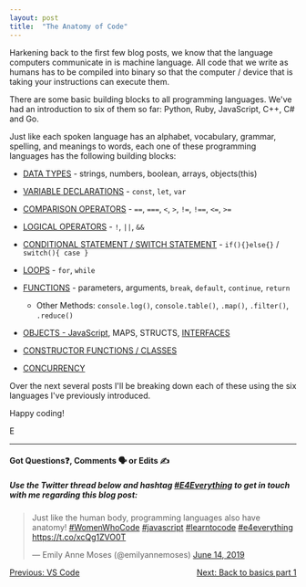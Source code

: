 ```yaml
---
layout: post
title:  "The Anatomy of Code"
---
```


Harkening back to the first few blog posts, we know that the language computers communicate in is machine language.  All code that we write as humans has to be compiled into binary so that the computer / device that is taking your instructions can execute them.

There are some basic building blocks to all programming languages. We've had an introduction to six of them so far: Python, Ruby, JavaScript, C++, C# and Go.

Just like each spoken language has an alphabet, vocabulary, grammar, spelling, and meanings to words, each one of these programming languages has the following building blocks:

- [DATA TYPES][data-types] - strings, numbers, boolean, arrays, objects(this)

- [VARIABLE DECLARATIONS][go-variables] - `const`, `let`, `var`

- [COMPARISON OPERATORS][comparison] -  `==`, `===`, `<`, `>`, `!=`, `!==`, `<=`, `>=`

- [LOGICAL OPERATORS][logical] - `!`, `||`, `&&`

- [CONDITIONAL STATEMENT / SWITCH STATEMENT][conditionals] - `if(){}else{}` / `switch(){ case }`

- [LOOPS][loops] - `for`, `while`

- [FUNCTIONS][func] - parameters, arguments, `break`, `default`, `continue`, `return`

    - Other Methods: `console.log()`, `console.table()`, `.map()`, `.filter()`, `.reduce()`

- [OBJECTS - JavaScript][obj], MAPS, STRUCTS, [INTERFACES][interface]

- [CONSTRUCTOR FUNCTIONS / CLASSES][class]

- [CONCURRENCY][concurrent]

Over the next several posts I'll be breaking down each of these using the six languages I've previously introduced.

Happy coding!

E
<hr>
<h4>Got Questions❓, Comments 🗣 or Edits ✍</h4>
<h5>Use the Twitter thread below and hashtag <a href="https://twitter.com/hashtag/e4everything?f=tweets&vertical=default&lang=en" target="_blank">#E4Everything</a> to get in touch with me regarding this blog post:</h5>

<blockquote class="twitter-tweet" data-lang="en"><p lang="en" dir="ltr">Just like the human body, programming languages also have anatomy!  <a href="https://twitter.com/hashtag/WomenWhoCode?src=hash&amp;ref_src=twsrc%5Etfw">#WomenWhoCode</a> <a href="https://twitter.com/hashtag/javascript?src=hash&amp;ref_src=twsrc%5Etfw">#javascript</a> <a href="https://twitter.com/hashtag/learntocode?src=hash&amp;ref_src=twsrc%5Etfw">#learntocode</a> <a href="https://twitter.com/hashtag/e4everything?src=hash&amp;ref_src=twsrc%5Etfw">#e4everything</a> <a href="https://t.co/xcQg1ZVO0T">https://t.co/xcQg1ZVO0T</a></p>&mdash; Emily Anne Moses (@emilyannemoses) <a href="https://twitter.com/emilyannemoses/status/1139377337835745283?ref_src=twsrc%5Etfw">June 14, 2019</a></blockquote>
<script async src="https://platform.twitter.com/widgets.js" charset="utf-8"></script>


<span><a href="https://eamoses.github.io/blog/2019/06/06/vs-code.html" style="float:left;">Previous: VS Code</a><a href="https://eamoses.github.io/blog/2019/06/16/basics-pt1.html" style="float:right;">Next: Back to basics part 1</a></span>

[data-types]: https://en.wikipedia.org/wiki/Data_type#Primitive_data_types

[go-variables]: https://gobyexample.com/variables

[comparison]: https://www.codecademy.com/articles/fwd-js-comparison-logical

[logical]: https://developer.mozilla.org/en-US/docs/Web/JavaScript/Reference/Operators/Logical_Operators

[conditionals]: http://www2.lawrence.edu/fast/GREGGJ/CMSC150/013Decisions.html

[loops]: https://developer.mozilla.org/en-US/docs/Web/JavaScript/Guide/Loops_and_iteration

[func]: https://developer.mozilla.org/en-US/docs/Web/JavaScript/Reference/Functions

[class]: https://en.wikipedia.org/wiki/Class_(computer_programming)

[interface]: https://golang.org/doc/effective_go.html#interfaces_and_types

[obj]: https://developer.mozilla.org/en-US/docs/Web/JavaScript/Guide/Working_with_Objects

[concurrent]: https://en.wikipedia.org/wiki/Concurrency_(computer_science)